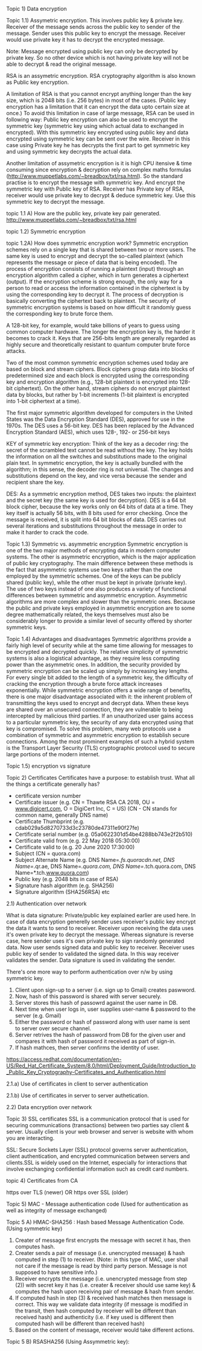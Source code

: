 Topic 1) Data encryption 

Topic 1.1) Assymetric encryption.
This involves public key & private key. Receiver of the message sends across the public key to sender of the message.
Sender uses this public key to encrypt the message. Receiver would use private key it has to decrypt the encrypted message.

Note: Message encrypted using public key can only be decrypted by private key. So no other device which is not having private key will not be able to decrypt & read the original message.

RSA is an assymetric encryption.
RSA cryptography algorithm is also known as Public key encryption.

A limitation of RSA is that you cannot encrypt anything longer than the key size, which is 2048 bits (i.e. 256 bytes) in most of the cases.
(Public key encryption has a limitation that it can encrypt the data upto certain size at once.)
To avoid this limitation in case of large message, RSA can be used in following way:
Public key encryption can also be used to encrypt the symmetric key (symmetric key using which actual data to exchanged in encrypted). With this symmetric key encrypted using public key and data encrypted using symmetric key can be sent over the wire. Receiver in this case using Private key he has decrypts the first part to get symmetric key and using symmetric key decrypts the actual data.  

Another limitation of assymetric encryption is it is high CPU itensive & time consuming since encryption & decryption rely on complex maths formulas (http://www.muppetlabs.com/~breadbox/txt/rsa.html). So the standard practise is to encrypt the message with symmetric key. And encrypt the symmetric key with Public key of RSA. Receiver has Private key of RSA, receiver would use private key to decrypt & deduce symmetric key. Use this symmetric key to decrypt the message.

topic 1.1 A) How are the public key, private key pair generated.
http://www.muppetlabs.com/~breadbox/txt/rsa.html

topic 1.2) Symmetric encryption

topic 1.2A) How does symmetric encryption work?
Symmetric encryption schemes rely on a single key that is shared between two or more users. The same key is used to encrypt and decrypt the so-called plaintext (which represents the message or piece of data that is being encoded). The process of encryption consists of running a plaintext (input) through an encryption algorithm called a cipher, which in turn generates a ciphertext (output).
If the encryption scheme is strong enough, the only way for a person to read or access the information contained in the ciphertext is by using the corresponding key to decrypt it. The process of decryption is basically converting the ciphertext back to plaintext.
The security of symmetric encryption systems is based on how difficult it randomly guess the corresponding key to brute force them. 

A 128-bit key, for example, would take billions of years to guess using common computer hardware. The longer the encryption key is, the harder it becomes to crack it. Keys that are 256-bits length are generally regarded as highly secure and theoretically resistant to quantum computer brute force attacks. 

Two of the most common symmetric encryption schemes used today are based on block and stream ciphers. Block ciphers group data into blocks of predetermined size and each block is encrypted using the corresponding key and encryption algorithm (e.g., 128-bit plaintext is encrypted into 128-bit ciphertext). On the other hand, stream ciphers do not encrypt plaintext data by blocks, but rather by 1-bit increments (1-bit plaintext is encrypted into 1-bit ciphertext at a time).

The first major symmetric algorithm developed for computers in the United States was the Data Encryption Standard (DES), approved for use in the 1970s. The DES uses a 56-bit key.
DES has been replaced by the Advanced Encryption Standard (AES), which uses 128-, 192- or 256-bit keys

KEY of symmetric key encryption:
Think of the key as a decoder ring: the secret of the scrambled text cannot be read without the key. The key holds the information on all the switches and substitutions made to the original plain text. 
In symmetric encryption, the key is actually bundled with the algorithm; in this sense, the decoder ring is not universal. The changes and substitutions depend on the key, and vice versa because the sender and recipient share the key. 

DES:
As a symmetric encryption method, DES takes two inputs: the plaintext and the secret key (the same key is used for decryption). DES is a 64 bit block cipher, because the key works only on 64 bits of data at a time. They key itself is actually 56 bits, with 8 bits used for error checking. 
Once the message is received, it is split into 64 bit blocks of data. DES carries out several iterations and substitutions throughout the message in order to make it harder to crack the code.


Topic 1.3) Symmetric vs. asymmetric encryption
Symmetric encryption is one of the two major methods of encrypting data in modern computer systems. The other is asymmetric encryption, which is the major application of public key cryptography. The main difference between these methods is the fact that asymmetric systems use two keys rather than the one employed by the symmetric schemes. One of the keys can be publicly shared (public key), while the other must be kept in private (private key).
The use of two keys instead of one also produces a variety of functional differences between symmetric and asymmetric encryption. Asymmetric algorithms are more complex and slower than the symmetric ones. Because the public and private keys employed in asymmetric encryption are to some degree mathematically related, the keys themselves must also be considerably longer to provide a similar level of security offered by shorter symmetric keys.


Topic 1.4) Advantages and disadvantages
Symmetric algorithms provide a fairly high level of security while at the same time allowing for messages to be encrypted and decrypted quickly. The relative simplicity of symmetric systems is also a logistical advantage, as they require less computing power than the asymmetric ones. In addition, the security provided by symmetric encryption can be scaled up simply by increasing key lengths. For every single bit added to the length of a symmetric key, the difficulty of cracking the encryption through a brute force attack increases exponentially.
While symmetric encryption offers a wide range of benefits, there is one major disadvantage associated with it: the inherent problem of transmitting the keys used to encrypt and decrypt data. When these keys are shared over an unsecured connection, they are vulnerable to being intercepted by malicious third parties. If an unauthorized user gains access to a particular symmetric key, the security of any data encrypted using that key is compromised. To solve this problem, many web protocols use a combination of symmetric and asymmetric encryption to establish secure connections. Among the most prominent examples of such a hybrid system is the Transport Layer Security (TLS) cryptographic protocol used to secure large portions of the modern internet.

Topic 1.5) encryption vs signature

Topic 2) Certificates
Certificates have a purpose: to establish trust.
What all the things a certificate generally has?
- certificate version number
- Certificate issuer (e.g. CN = Thawte RSA CA 2018, OU = www.digicert.com, O = DigiCert Inc, C = US)   (CN - CN stands for common name, generally DNS name)
- Certificate Thumbprint (e.g. cdab029a5d8270733d3c23780de47311e90f27fe)
- Certificate serial number (e.g. 05a0622301d54be4288bb743e2f2b510)
- Certificate valid from (e.g. 22 May 2018 05:30:00)
- Certificate valid to (e.g. 20 June 2020 17:30:00)
- Subject (CN = quora.com)
- Subject Alternate Name (e.g. DNS Name=*.fs.quoracdn.net, DNS Name=*.qr.ae, DNS Name=*.quora.com, DNS Name=*.tch.quora.com, DNS Name=*.tch.www.quora.com)
- Public key (e.g. 2048 bits in case of RSA)
- Signature hash algorithm (e.g. SHA256)
- Signature algorithm (SHA256RSA) etc


2.1) Authentication over network

What is data signature: Private/public key explained earlier are used here. In case of data encryption generelly sender uses receiver's public key encrypt the data it wants to send to receiver. Receiver upon receiving the data uses it's owen private key to decrypt the message. Whereas signature is reverse case, here sender uses it's own private key to sign randomly generated data. Now user sends signed data and public key to receiver. Receiver uses public key of sender to validated the signed data. In this way receiver validates the sender. Data signature is used in validating the sender. 

There's one more way to perform authentication over n/w by using symmetric key. 
1) Client upon sign-up to a server (i.e. sign up to Gmail) creates paswword.
2) Now, hash of this password is shared with server securely.
3) Server stores this hash of passowrd against the user name in DB.
4) Next time when user logs in, user supplies user-name & password to the server (e.g. Gmail)
5) Either the password or hash of password along with user name is sent to server over secure channel.
6) Server retrives the hash of password from DB for the given user and compares it with hash of password it received as part of sign-in.
7) If hash mathces, then server confirms the identity of user.

https://access.redhat.com/documentation/en-US/Red_Hat_Certificate_System/8.0/html/Deployment_Guide/Introduction_to_Public_Key_Cryptography-Certificates_and_Authentication.html

2.1.a) Use of certificates in client to server authentication

2.1.b) Use of certificates in server to server authetication.

2.2) Data encryption over network


Topic 3) SSL certificates
SSL is a communication protocol that is used for securing communications (transactions) between two parties say client & server. Usually client is your web browser and server is website with whom you are interacting.

SSL: Secure Sockets Layer (SSL) protocol governs server authentication, client authentication, and encrypted communication between servers and clients.SSL is widely used on the Internet, especially for interactions that involve exchanging confidential information such as credit card numbers.





topic 4) Certificates from CA


https over TLS (newer) OR https over SSL (older)

Topic 5) MAC - Message authentication code (Used for authentication as well as integrity of message exchanged)

Topic 5 A) HMAC-SHA256 : Hash based Message Authentication Code. (Using symmetric key)
1) Creater of message first encrypts the message with secret it has, then computes hash. 
2) Creater sends a pair of message (i.e. unencrypted message) & hash computed in step (1) to receiver. (Note: in this type of MAC, user shall not care if the message is read by third party person. Message is not supposed to have sensitive info.)
3) Receiver encrypts the message (i.e. unencrypted message from step (2)) with secret key it has (i.e. creater & receiver should use same key) & computes the hash upon receiving pair of message & hash from sender.
4) If computed hash in step (3) & received hash matches then message is correct.
This way we validate data integrity (if message is modified in the transit, then hash computed by receiver will be different than received hash) and authenticity (i.e. if key used is different then computed hash will be different than received hash)
5) Based on the content of message, receiver would take different actions.

Topic 5 B) RSASHA256 (Using Assymmetric key):
